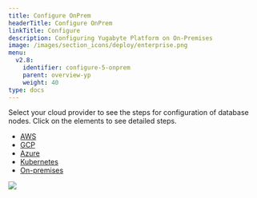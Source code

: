```yaml
---
title: Configure OnPrem
headerTitle: Configure OnPrem
linkTitle: Configure
description: Configuring Yugabyte Platform on On-Premises
image: /images/section_icons/deploy/enterprise.png
menu:
  v2.8:
    identifier: configure-5-onprem
    parent: overview-yp
    weight: 40
type: docs
---
```


Select your cloud provider to see the steps for configuration of database nodes. Click on the elements to see detailed steps.

<ul class="nav nav-tabs-alt nav-tabs-yb">

  <li>
    <a href="/preview/yugabyte-platform/overview/configure/aws" class="nav-link">
      <i class="fab fa-aws"></i>
      AWS
    </a>
  </li>

  <li>
    <a href="/preview/yugabyte-platform/overview/configure/gcp" class="nav-link">
      <i class="fab fa-google" aria-hidden="true"></i>
      GCP
    </a>
  </li>

  <li>
    <a href="/preview/yugabyte-platform/overview/configure/azure" class="nav-link">
      <i class="fab fa-windows" aria-hidden="true"></i>
      Azure
    </a>
  </li>

  <li>
    <a href="/preview/yugabyte-platform/overview/configure/kubernetes" class="nav-link">
      <i class="fas fa-cubes" aria-hidden="true"></i>
      Kubernetes
    </a>
  </li>

  <li>
    <a href="/preview/yugabyte-platform/overview/configure/onprem" class="nav-link active">
      <i class="fas fa-building"></i>
      On-premises
    </a>
  </li>

</ul>

<img src="/images/ee/flowchart/yb-configure-onprem.png" usemap="#image-map">

<map name="image-map">
    <area target="_blank" alt="Configure yugabyte platform" title="Configure yugabyte platform" href="/preview/yugabyte-platform/configure-yugabyte-platform/" coords="378,60,520,198" shape="rect">
    <area target="_blank" alt="Create admin user" title="Create admin user" href="/preview/yugabyte-platform/configure-yugabyte-platform/create-admin-user/" coords="296,260,607,320" shape="rect">
    <area target="_blank" alt="On prem cloud provider" title="On prem cloud provider" href="/preview/yugabyte-platform/configure-yugabyte-platform/set-up-cloud-provider/on-premises/" coords="247,369,653,424" shape="rect">
    <area target="_blank" alt="configure on prem provider-1" title="configure on prem provider-1" href="/preview/yugabyte-platform/configure-yugabyte-platform/set-up-cloud-provider/on-premises/#step-1-configure-the-on-premises-provider" coords="204,1230,425,1331" shape="rect">
    <area target="_blank" alt="configure on prem provider-2" title="configure on prem provider-2" href="/preview/yugabyte-platform/configure-yugabyte-platform/set-up-cloud-provider/on-premises/#step-1-configure-the-on-premises-provider" coords="474,1230,695,1328" shape="rect">
</map>
